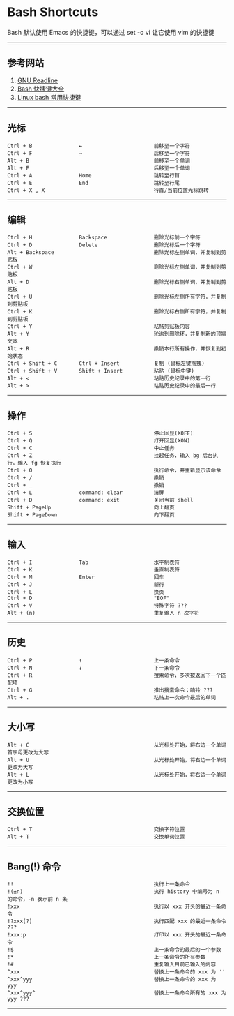 # Bash Shortcuts
Bash 默认使用 Emacs 的快捷键，可以通过 set -o vi 让它使用 vim 的快捷键  

---
## 参考网站
1. [GNU Readline](https://en.wikipedia.org/wiki/GNU_Readline)
2. [Bash 快捷键大全](https://www.runoob.com/w3cnote/bash-shortcut.html)
3. [Linux bash 常用快捷键](https://www.cnblogs.com/dabaodb/p/10148929.html)
---
## 光标
    Ctrl + B               ←                       前移至一个字符
    Ctrl + F               →                       后移至一个字符
    Alt + B                                        前移至一个单词
    Alt + F                                        后移至一个单词
    Ctrl + A               Home                    跳转至行首
    Ctrl + E               End                     跳转至行尾
    Ctrl + X , X                                   行首/当前位置光标跳转
---
## 编辑                                          
    Ctrl + H               Backspace               删除光标前一个字符
    Ctrl + D               Delete                  删除光标后一个字符
    Alt + Backspace                                删除光标左侧单词，并复制到剪贴板
    Ctrl + W                                       删除光标左侧单词，并复制到剪贴板
    Alt + D                                        删除光标右侧单词，并复制到剪贴板
    Ctrl + U                                       删除光标左侧所有字符，并复制到剪贴板
    Ctrl + K                                       删除光标右侧所有字符，并复制到剪贴板
    Ctrl + Y                                       粘帖剪贴板内容
    Alt + Y                                        轮询到删除环，并复制新的顶端文本
    Alt + R                                        撤销本行所有操作，并恢复到初始状态
    Ctrl + Shift + C       Ctrl + Insert           复制 (鼠标左键拖拽)
    Ctrl + Shift + V       Shift + Insert          粘贴 (鼠标中键)
    Alt + <                                        粘贴历史纪录中的第一行
    Alt + >                                        粘贴历史纪录中的最后一行
---
## 操作
    Ctrl + S                                       停止回显(XOFF)
    Ctrl + Q                                       打开回显(XON)
    Ctrl + C                                       中止任务
    Ctrl + Z                                       挂起任务，输入 bg 后台执行，输入 fg 恢复执行
    Ctrl + O                                       执行命令，并重新显示该命令
    Ctrl + /                                       撤销
    Ctrl + _                                       撤销
    Ctrl + L               command: clear          清屏
    Ctrl + D               command: exit           关闭当前 shell
    Shift + PageUp                                 向上翻页
    Shift + PageDown                               向下翻页
---
## 输入
    Ctrl + I               Tab                     水平制表符
    Ctrl + K                                       垂直制表符
    Ctrl + M               Enter                   回车
    Ctrl + J                                       新行
    Ctrl + L                                       换页
    Ctrl + D                                       "EOF"
    Ctrl + V                                       特殊字符 ???
    Alt + (n)                                      重复输入 n 次字符
---
## 历史
    Ctrl + P               ↑                       上一条命令
    Ctrl + N               ↓                       下一条命令
    Ctrl + R                                       搜索命令，多次按返回下一个匹配项 
    Ctrl + G                                       推出搜索命令；响铃 ???
    Alt + .                                        粘帖上一次命令最后的单词
---
## 大小写
    Alt + C                                        从光标处开始，将右边一个单词首字母更改为大写
    Alt + U                                        从光标处开始，将右边一个单词更改为大写
    Alt + L                                        从光标处开始，将右边一个单词更改为小写
---
## 交换位置
    Ctrl + T                                       交换字符位置
    Alt + T                                        交换单词位置
---
## Bang(!) 命令
    !!                                             执行上一条命令
    !(±n)                                          执行 history 中编号为 n 的命令，-n 表示前 n 条
    !xxx                                           执行以 xxx 开头的最近一条命令
    !?xxx[?]                                       执行匹配 xxx 的最近一条命令 ???
    !xxx:p                                         打印以 xxx 开头的最近一条命令
    !$                                             上一条命令的最后的一个参数
    !*                                             上一条命令的所有参数
    !#                                             重复输入目前已输入的内容 
    ^xxx                                           替换上一条命令的 xxx 为 ''
    ^xxx^yyy                                       替换上一条命令的 xxx 为 yyy
    ^xxx^yyy^                                      替换上一条命令所有的 xxx 为 yyy ???
---

